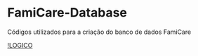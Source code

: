 # FamiCare-Database
Códigos utilizados para a criação do banco de dados FamiCare



[!LOGICO](https://github.com/MatheusMartinsR/FamiCare-Database/blob/main/Logical%20-%20Copia.png)
